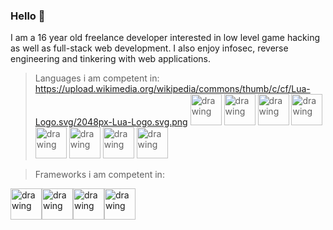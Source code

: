 ### Hello 👋

I am a 16 year old freelance developer interested in low level game hacking as well as full-stack web development. I also enjoy infosec, reverse engineering and tinkering with web applications.

> Languages i am competent in:
https://upload.wikimedia.org/wikipedia/commons/thumb/c/cf/Lua-Logo.svg/2048px-Lua-Logo.svg.png
<img src="https://upload.wikimedia.org/wikipedia/commons/thumb/9/99/Unofficial_JavaScript_logo_2.svg/2048px-Unofficial_JavaScript_logo_2.svg.png" alt="drawing" width="50"/> <img src="https://upload.wikimedia.org/wikipedia/commons/thumb/c/c3/Python-logo-notext.svg/1200px-Python-logo-notext.svg.png" alt="drawing" width="50"/> <img src="https://upload.wikimedia.org/wikipedia/commons/thumb/c/cf/Lua-Logo.svg/2048px-Lua-Logo.svg.png" alt="drawing" width="50"/> <img src="https://user-images.githubusercontent.com/89215892/158055156-2a4618d7-aec5-43b6-8b38-bd631a37335e.png" alt="drawing" width="50"/> <img src="https://speedscale.com/wp-content/uploads/2021/05/gopher.png" alt="drawing" width="50"/> <img src="https://seeklogo.com/images/C/c-sharp-c-logo-02F17714BA-seeklogo.com.png" alt="drawing" width="50"/> <img src="https://upload.wikimedia.org/wikipedia/commons/thumb/1/18/C_Programming_Language.svg/695px-C_Programming_Language.svg.png" alt="drawing" width="50"/> <img src="https://upload.wikimedia.org/wikipedia/commons/thumb/1/18/ISO_C%2B%2B_Logo.svg/1200px-ISO_C%2B%2B_Logo.svg.png" alt="drawing" width="50"/>

> Frameworks i am competent in:

<img src="https://upload.wikimedia.org/wikipedia/commons/thumb/9/95/Vue.js_Logo_2.svg/1200px-Vue.js_Logo_2.svg.png" alt="drawing" width="50"/><img src="https://d1.awsstatic.com/asset-repository/products/amazon-rds/1024px-MySQL.ff87215b43fd7292af172e2a5d9b844217262571.png" alt="drawing" width="50"/><img src="https://upload.wikimedia.org/wikipedia/commons/6/64/Expressjs.png" alt="drawing" width="50"/><img src="https://upload.wikimedia.org/wikipedia/commons/thumb/9/93/MongoDB_Logo.svg/2560px-MongoDB_Logo.svg.png" alt="drawing" width="50"/>
